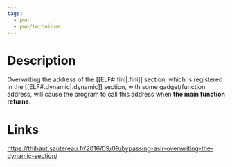 ```yaml
---
tags:
  - pwn
  - pwn/technique
---
```

# Description
Overwriting the address of the [[ELF#.fini|.fini]] section, which is registered in the [[ELF#.dynamic|.dynamic]] section, with some gadget/function address, will cause the program to call this address when **the main function returns**.
# Links
https://thibaut.sautereau.fr/2016/09/09/bypassing-aslr-overwriting-the-dynamic-section/